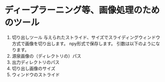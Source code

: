 # ディープラーニング等、画像処理のためのツール

1. 切り出しツール
与えられたストライド、サイズでスライディングウィンドウ方式で画像を切り出します。
npy形式で保存します。
引数は以下のようになります。
  1. 源泉画像の（ディレクトリの）パス
  1. 出力ディレクトリのパス
  1. 切り出し画像のサイズ
  1. ウィンドウのストライド
